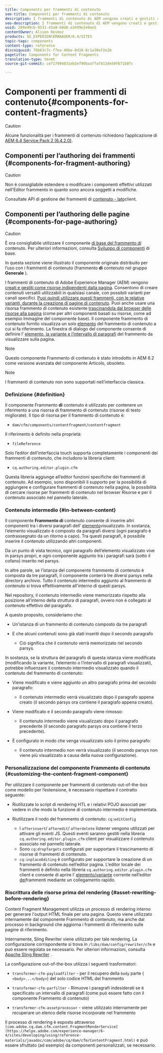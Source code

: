 ```yaml
---
title: Componenti per frammenti di contenuto
seo-title: Componenti per frammenti di contenuto
description: I frammenti di contenuto di AEM vengono creati e gestiti come risorse indipendenti dalle pagine
seo-description: I frammenti di contenuto di AEM vengono creati e gestiti come risorse indipendenti dalle pagine
uuid: 289ed9cb-9531-43a9-b0d8-a3499e2e9ee5
contentOwner: Alison Heimoz
products: SG_EXPERIENCEMANAGER/6.4/SITES
topic-tags: components
content-type: reference
discoiquuid: 76b63c7c-f7ea-46be-8d10-6c1a30af2e2b
pagetitle: Components for Content Fragments
translation-type: tm+mt
source-git-commit: ce717994831eb3ef90baaffa7413de50f671b07c

---
```



# Componenti per frammenti di contenuto{#components-for-content-fragments}

>[!CAUTION]
>
>Alcune funzionalità per i frammenti di contenuto richiedono l’applicazione di [AEM 6.4 Service Pack 2 (6.4.2.0)](/help/release-notes/sp-release-notes.md).

## Componenti per l’authoring dei frammenti {#components-for-fragment-authoring}

>[!CAUTION]
>
>Non è consigliabile estendere o modificare i componenti effettivi utilizzati nell&#39;Editor frammento in quanto sono ancora soggetti a modifiche.

Consultate API di gestione dei frammenti di [contenuto - lato](/help/sites-developing/customizing-content-fragments.md#the-content-fragment-management-api-client-side)client.

## Componenti per l’authoring delle pagine {#components-for-page-authoring}

>[!CAUTION]
>
>È ora consigliabile utilizzare il componente [di base del frammento di](https://helpx.adobe.com/experience-manager/core-components/using/content-fragment-component.html) contenuto. Per ulteriori informazioni, consulta [Sviluppo di componenti](https://helpx.adobe.com/experience-manager/core-components/using/developing.html) di base.
>
>In questa sezione viene illustrato il componente originale distribuito per l’uso con i frammenti di contenuto (frammento **di** contenuto nel gruppo **Generale** ).

I frammenti di contenuto di Adobe Experience Manager (AEM) vengono [creati e gestiti come risorse indipendenti dalla pagina](/help/assets/content-fragments.md). Consentono di creare contenuti versatili utilizzabili in qualsiasi canale, con possibili varianti per canali specifici. [Puoi quindi utilizzare questi frammenti, con le relative varianti, durante la creazione di pagine di contenuto](/help/sites-authoring/content-fragments.md). Puoi anche usare una risorsa frammento di contenuto esistente [trascinandola dal browser delle risorse alla pagina](/help/sites-authoring/content-fragments.md#adding-a-content-fragment-to-your-page) (come per altri componenti basati su risorse, come ad esempio Immagine del componente base). Il componente frammento di contenuto fornito visualizza un solo [elemento](/help/assets/content-fragments.md#constituent-parts-of-a-content-fragment) del frammento di contenuto a cui si fa riferimento. La finestra di dialogo del componente consente di definire l’ [elemento, la variante e l’intervallo di paragrafi](/help/assets/content-fragments.md#constituent-parts-of-a-content-fragment) del frammento da visualizzare sulla pagina.

>[!NOTE]
>
>Questo componente Frammento di contenuto è stato introdotto in AEM 6.2 come versione avanzata del componente Articolo, obsoleto.

>[!NOTE]
>
>I frammenti di contenuto non sono supportati nell’interfaccia classica.

### Definizione {#definition}

Il componente Frammento **di** contenuto è utilizzato per contenere un riferimento a una risorsa di frammento di contenuto (risorse di testo migliorate). Il tipo di risorsa per il frammento di contenuto è:

* `dam/cfm/components/contentfragment/contentfragment`

Il riferimento è definito nella proprietà:

* `fileReference`

Solo l’editor dell’interfaccia touch supporta completamente i componenti dei frammenti di contenuto, che includono la libreria client:

* `cq.authoring.editor.plugin.cfm`

Questa libreria aggiunge all’editor funzioni specifiche dei frammenti di contenuto. Ad esempio, sono disponibili il supporto per la possibilità di aggiungere e configurare frammenti di contenuto nella pagina, la possibilità di cercare risorse per frammenti di contenuto nel browser Risorse e per il contenuto associato nel pannello laterale.

### Contenuto intermedio {#in-between-content}

Il componente **Frammento di** contenuto consente di inserire altri componenti tra i diversi paragrafi dell’ [elemento](/help/assets/content-fragments.md#constituent-parts-of-a-content-fragment)visualizzato. In sostanza, l’elemento visualizzato è composto da paragrafi diversi (ogni paragrafo è contrassegnato da un ritorno a capo). Tra questi paragrafi, è possibile inserire il contenuto utilizzando altri componenti.

Da un punto di vista tecnico, ogni paragrafo dell’elemento visualizzato vive in parsys propri, e ogni componente aggiunto tra i paragrafi sarà (sotto il cofano) inserito nel parsys.

In altre parole, se l’istanza del componente frammento di contenuto è composta da tre paragrafi, il componente conterrà tre diversi parsys nella directory archivio. Tutto il contenuto intermedio aggiunto al frammento di contenuto si trova effettivamente all&#39;interno di questi parsys.

Nel repository, il contenuto intermedio viene memorizzato rispetto alla posizione all’interno della struttura di paragrafi, ovvero non è collegato al contenuto effettivo del paragrafo.

A questo proposito, consideriamo che:

* Un&#39;istanza di un frammento di contenuto composto da tre paragrafi
* E che alcuni contenuti sono già stati inseriti dopo il secondo paragrafo

   * Ciò significa che il contenuto verrà memorizzato nel secondo parsys.

In sostanza, se la struttura del paragrafo di questa istanza viene modificata (modificando la variante, l’elemento o l’intervallo di paragrafi visualizzati), potrebbe influenzare il contenuto intermedio visualizzato quando il contenuto del frammento di contenuto:

* Viene modificato e viene aggiunto un altro paragrafo prima del secondo paragrafo:

   * Il contenuto intermedio verrà visualizzato dopo il paragrafo appena creato (il secondo parsys ora contiene il paragrafo appena creato).

* Viene modificato e il secondo paragrafo viene rimosso:

   * Il contenuto intermedio viene visualizzato dopo il paragrafo precedente (il secondo paragrafo parsys ora contiene il terzo precedente).

* È configurato in modo che venga visualizzato solo il primo paragrafo:

   * Il contenuto intermedio non verrà visualizzato (il secondo parsys non viene più visualizzato a causa della nuova configurazione).

### Personalizzazione del componente Frammento di contenuto {#customizing-the-content-fragment-component}

Per utilizzare il componente per frammenti di contenuto out-of-the-box come modello per l’estensione, è necessario rispettare il contratto seguente:

* Riutilizzate lo script di rendering HTL e i relativi POJO associati per vedere in che modo la funzione di contenuto intermedio è implementata.
* Riutilizzare il nodo del frammento di contenuto: `cq:editConfig`

   * I `afterinsert`/ `afteredit`/ `afterdelete` listener vengono utilizzati per attivare gli eventi JS. Questi eventi saranno gestiti nella libreria `cq.authoring.editor.plugin.cfm` client per visualizzare il contenuto associato nel pannello laterale.
   * Sono `cq:dropTargets` configurati per supportare il trascinamento di risorse di frammenti di contenuto.
   * `cq:inplaceEditing` è configurato per supportare la creazione di un frammento di contenuto nell’editor pagina. L’editor locale dei frammenti è definito nella libreria `cq.authoring.editor.plugin.cfm` client e consente di aprire l’ [elemento/variante](/help/assets/content-fragments.md#constituent-parts-of-a-content-fragment) corrente nell’editor [dei](/help/assets/content-fragments-variations.md)frammenti mediante un collegamento rapido.

### Riscrittura delle risorse prima del rendering {#asset-rewriting-before-rendering}

Content Fragment Management utilizza un processo di rendering interno per generare l&#39;output HTML finale per una pagina. Questo viene utilizzato internamente dal componente Frammento di contenuto, ma anche dal processo in background che aggiorna i frammenti di riferimento sulle pagine di riferimento.

Internamente, Sling Rewriter viene utilizzato per tale rendering. La configurazione corrispondente si trova in `/libs/dam/config/rewriter/cfm` e può essere regolata se necessario. Per ulteriori informazioni, consulta [Apache Sling Rewriter](https://sling.apache.org/documentation/bundles/output-rewriting-pipelines-org-apache-sling-rewriter.html) .

La configurazione out-of-the-box utilizza i seguenti trasformatori:

* `transformer-cfm-payloadfilter` - per il recupero della `body` parte ( `<body>...</body>`) del solo codice HTML del frammento

* `transformer-cfm-parfilter` - Rimuove i paragrafi indesiderati se è specificato un intervallo di paragrafi (come può essere fatto con il componente Frammento di contenuto)
* `transformer-cfm-assetprocessor` - viene utilizzato internamente per recuperare un elenco delle risorse incorporate nel frammento

Il processo di rendering è esposto attraverso ` [com.adobe.cq.dam.cfm.content.FragmentRenderService](https://helpx.adobe.com/experience-manager/6-4/sites/developing/using/reference-materials/javadoc/com/adobe/cq/dam/cfm/ContentFragment.html)` e può essere sfruttato (ad esempio) da componenti personalizzati, se necessario.